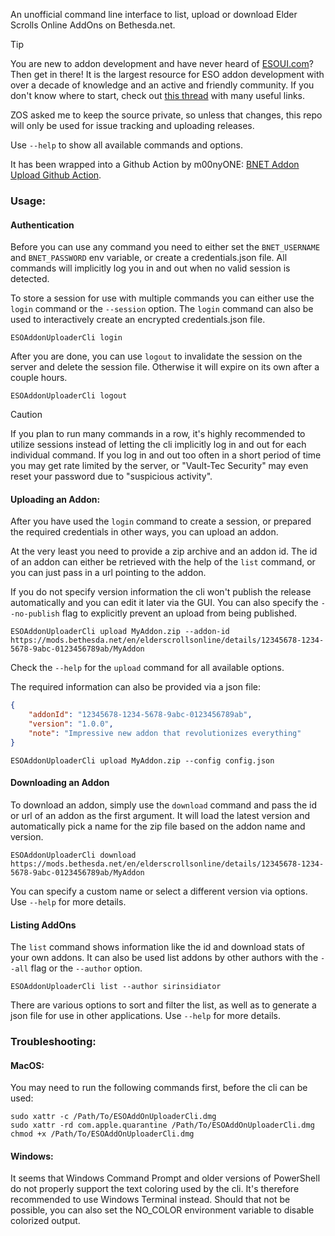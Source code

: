 An unofficial command line interface to list, upload or download Elder Scrolls Online AddOns on Bethesda.net.

> [!TIP]
> You are new to addon development and have never heard of [ESOUI.com](https://www.esoui.com/)? Then get in there!
> It is the largest resource for ESO addon development with over a decade of knowledge and an active and friendly community.
> If you don't know where to start, check out [this thread](https://www.esoui.com/forums/showthread.php?t=9867) with many useful links.

ZOS asked me to keep the source private, so unless that changes, this repo will only be used for issue tracking and uploading releases.

Use `--help` to show all available commands and options.

It has been wrapped into a Github Action by m00nyONE: [BNET Addon Upload Github Action](https://github.com/m00nyONE/bnet-upload).

### Usage:

#### Authentication
Before you can use any command you need to either set the `BNET_USERNAME` and `BNET_PASSWORD` env variable, or create a credentials.json file.
All commands will implicitly log you in and out when no valid session is detected.

To store a session for use with multiple commands you can either use the `login` command or the `--session` option.
The `login` command can also be used to interactively create an encrypted credentials.json file.
```shell
ESOAddonUploaderCli login
```

After you are done, you can use `logout` to invalidate the session on the server and delete the session file. Otherwise it will expire on its own after a couple hours.
```shell
ESOAddonUploaderCli logout
```

> [!CAUTION]
> If you plan to run many commands in a row, it's highly recommended to utilize sessions instead of letting the cli implicitly log in and out for each individual command.
> If you log in and out too often in a short period of time you may get rate limited by the server, or "Vault-Tec Security" may even reset your password due to "suspicious activity".

#### Uploading an Addon:
After you have used the `login` command to create a session, or prepared the required credentials in other ways, you can upload an addon.

At the very least you need to provide a zip archive and an addon id. The id of an addon can either be retrieved with the help of the `list` command, or you can just pass in a url pointing to the addon.

If you do not specify version information the cli won't publish the release automatically and you can edit it later via the GUI. You can also specify the `--no-publish` flag to explicitly prevent an upload from being published.
```shell
ESOAddonUploaderCli upload MyAddon.zip --addon-id https://mods.bethesda.net/en/elderscrollsonline/details/12345678-1234-5678-9abc-0123456789ab/MyAddon
```
Check the `--help` for the `upload` command for all available options.

The required information can also be provided via a json file:
```json
{
    "addonId": "12345678-1234-5678-9abc-0123456789ab",
    "version": "1.0.0",
    "note": "Impressive new addon that revolutionizes everything"
}
```

```shell
ESOAddonUploaderCli upload MyAddon.zip --config config.json
```

#### Downloading an Addon
To download an addon, simply use the `download` command and pass the id or url of an addon as the first argument.
It will load the latest version and automatically pick a name for the zip file based on the addon name and version.

```shell
ESOAddonUploaderCli download https://mods.bethesda.net/en/elderscrollsonline/details/12345678-1234-5678-9abc-0123456789ab/MyAddon
```

You can specify a custom name or select a different version via options. Use `--help` for more details.

#### Listing AddOns
The `list` command shows information like the id and download stats of your own addons. It can also be used list addons by other authors with the `--all` flag or the `--author` option.
```shell
ESOAddonUploaderCli list --author sirinsidiator
```
There are various options to sort and filter the list, as well as to generate a json file for use in other applications. Use `--help` for more details.

### Troubleshooting:

#### MacOS:
You may need to run the following commands first, before the cli can be used:
```shell
sudo xattr -c /Path/To/ESOAddOnUploaderCli.dmg
sudo xattr -rd com.apple.quarantine /Path/To/ESOAddOnUploaderCli.dmg 
chmod +x /Path/To/ESOAddOnUploaderCli.dmg
```

#### Windows:
It seems that Windows Command Prompt and older versions of PowerShell do not properly support the text coloring used by the cli.
It's therefore recommended to use Windows Terminal instead.
Should that not be possible, you can also set the NO_COLOR environment variable to disable colorized output.